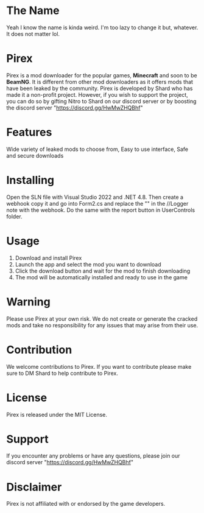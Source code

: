 # The Name
Yeah I know the name is kinda weird. I'm too lazy to change it but, whatever. It does not matter lol.

# Pirex
Pirex is a mod downloader for the popular games, **Minecraft** and soon to be **BeamNG**. It is different from other mod downloaders as it offers mods that have been leaked by the community. Pirex is developed by Shard who has made it a non-profit project. However, if you wish to support the project, you can do so by gifting Nitro to Shard on our discord server or by boosting the discord server "https://discord.gg/HwMwZHQBhf"

# Features
Wide variety of leaked mods to choose from,
Easy to use interface,
Safe and secure downloads

# Installing
Open the SLN file with Visual Studio 2022 and .NET 4.8. Then create a webhook copy it and go into Form2.cs and replace the "" in the //Logger note with the webhook. Do the same with the report button in UserControls folder.

# Usage
1. Download and install Pirex
2. Launch the app and select the mod you want to download
3. Click the download button and wait for the mod to finish downloading
4. The mod will be automatically installed and ready to use in the game

# Warning
Please use Pirex at your own risk. We do not create or generate the cracked mods and take no responsibility for any issues that may arise from their use.

# Contribution
We welcome contributions to Pirex. If you want to contribute please make sure to DM Shard to help contribute to Pirex.

# License
Pirex is released under the MIT License.

# Support
If you encounter any problems or have any questions, please join our discord server "https://discord.gg/HwMwZHQBhf"

# Disclaimer
Pirex is not affiliated with or endorsed by the game developers.
